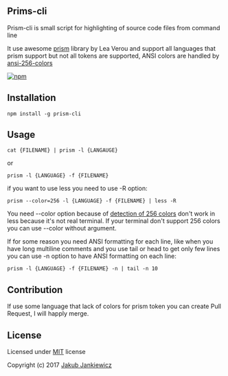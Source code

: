 ## Prims-cli

Prism-cli is small script for highlighting of source code files from command line

It use awesome [prism](https://github.com/PrismJS/prism) library by Lea Verou and support all languages that prism support but not all tokens are supported, ANSI colors are handled by [ansi-256-colors](https://github.com/jbnicolai/ansi-256-colors)

[![npm](https://img.shields.io/badge/npm-0.3.0-blue.svg)](https://www.npmjs.com/package/prism-cli)

## Installation

```
npm install -g prism-cli
```

## Usage

```
cat {FILENAME} | prism -l {LANGAUGE}
```

or

```
prism -l {LANGUAGE} -f {FILENAME}
```

if you want to use less you need to use -R option:

```
prism --color=256 -l {LANGUAGE} -f {FILENAME} | less -R
```

You need --color option because of [detection of 256 colors](https://github.com/chalk/supports-color) don't work in less because it's not real terminal. If your terminal don't support 256 colors you can use --color without argument.

If for some reason you need ANSI formatting for each line, like when you have long multiline comments and you use tail or head to get only few lines you can use -n option to have ANSI formatting on each line:

```
prism -l {LANGUAGE} -f {FILENAME} -n | tail -n 10
```

## Contribution

If use some language that lack of colors for prism token you can create Pull Request, I will happly merge.


## License

Licensed under [MIT](http://opensource.org/licenses/MIT) license

Copyright (c) 2017 [Jakub Jankiewicz](http://jcubic.pl/jakub-jankiewicz)
